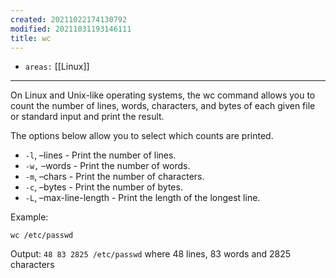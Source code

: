 ```yaml
---
created: 20211022174130792
modified: 20211031193146111
title: wc
---
```


- `areas:` [[Linux]]

---

On Linux and Unix-like operating systems, the wc command allows you to count the number of lines, words, characters, and bytes of each given file or standard input and print the result.

The options below allow you to select which counts are printed.

- `-l`, –lines - Print the number of lines.
- `-w,` –words - Print the number of words.
- `-m`, –chars - Print the number of characters.
- `-c`, –bytes - Print the number of bytes.
- `-L`, –max-line-length - Print the length of the longest line.

Example:

`wc /etc/passwd`

Output: `48 83 2825 /etc/passwd` where 48 lines, 83 words and 2825 characters
